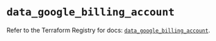 # `data_google_billing_account`

Refer to the Terraform Registry for docs: [`data_google_billing_account`](https://registry.terraform.io/providers/hashicorp/google-beta/6.31.0/docs/data-sources/google_billing_account).
